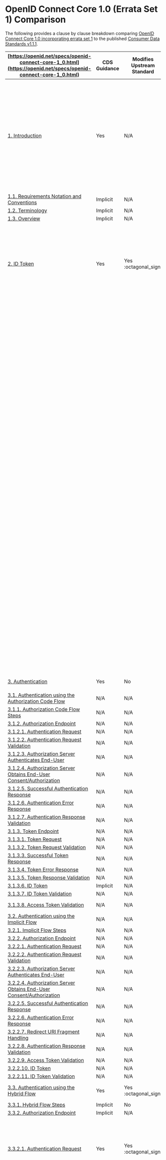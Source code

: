 # OpenID Connect Core 1.0 (Errata Set 1) Comparison

The following provides a clause by clause breakdown comparing [OpenID Connect Core 1.0 incorporating errata set 1](https://openid.net/specs/openid-connect-core-1_0.html) to the published [Consumer Data Standards v1.1.1](https://consumerdatastandardsaustralia.github.io/standards).

| **[https://openid.net/specs/openid-connect-core-1_0.html](https://openid.net/specs/openid-connect-core-1_0.html)**    | **CDS Guidance** | **Modifies Upstream Standard** | **Summary**                                                  |
| ------------------------------------------------------------ | ---------------- | ------------------------------ | ------------------------------------------------------------ |
| [1. Introduction](https://openid.net/specs/openid-connect-core-1_0.html#Introduction) | Yes              | N/A                            | The CDS Standards declare an overarching adoption of OpenID Connect Core 1.0 specification. On this basis it is assumed that, unless explicitly stated otherwise, the entire OIDC Core specification is used as a baseline with modifications intended to be deliberately divergent. |
| [1.1. Requirements Notation and Conventions](https://openid.net/specs/openid-connect-core-1_0.html#rnc) | Implicit         | N/A                            | [Aligned to Standards](https://consumerdatastandardsaustralia.github.io/standards/#introduction "Aligned to Standards") |
| [1.2. Terminology](https://openid.net/specs/openid-connect-core-1_0.html#Terminology) | Implicit         | N/A                            |                                                              |
| [1.3. Overview](https://openid.net/specs/openid-connect-core-1_0.html#Overview) | Implicit         | N/A                            |                                                              |
| [2. ID Token](https://openid.net/specs/openid-connect-core-1_0.html#IDToken) | Yes              | Yes :octagonal_sign:                | The ID Token claims included are inherited from a combination of the [OpenID Connect Core](https://openid.net/specs/openid-connect-core-1_0.html#IDToken) and [FAPI-RW](https://openid.net/specs/openid-financial-api-part-2.html#authorization-server) specifications. The CDS makes a number of modifications to what standard claims are required: |
| | | | - `nonce` claim is modified to be **MANDATORY** which means that the `nonce` claim **MUST** be included in the [Request Object](https://consumerdatastandardsaustralia.github.io/standards/#request-object)
| | | | - The `acr` claim is **MANDATORY** and specified as an *essential claim* | 
| | | | - The `acr` claim format is explicitly required to be of the format `urn:cds.au:cdr:#` where `#`  is analgous to `LoA of #`. This is not a registered claim value but is considered an absolute URI | 
| | | | In addition, the CDS requires that ID Token responses **MUST** be both signed and encrypted (not signed and *optionally* encrypted). According to the OpenID Connect Core specification this means that the response must be presented as a *Nested JWT*. It is noted that the [example responses](https://consumerdatastandardsaustralia.github.io/standards/#tokens) within the CDS do not represent a Nested JWT. | 
| | | | Finally it is noted that due to the above changes further modifications have been applied within the FAPI-RW profile *[5.2.2 Authorization Server](https://openid.net/specs/openid-financial-api-part-1.html#authorization-server)*. These are discussed in the associated [FAPI-RW analysis](fapi-part2.md). |
| [3. Authentication](https://openid.net/specs/openid-connect-core-1_0.html#Authentication) | Yes              | No                             | The CDS adopts the hybrid flow of `code id_token`            |
| [3.1. Authentication using the Authorization Code Flow](https://openid.net/specs/openid-connect-core-1_0.html#CodeFlowAuth) | N/A              | N/A                            | This flow is **NOT** used                                    |
| [3.1.1. Authorization Code Flow Steps](https://openid.net/specs/openid-connect-core-1_0.html#CodeFlowSteps) | N/A              | N/A                            |                                                              |
| [3.1.2. Authorization Endpoint](https://openid.net/specs/openid-connect-core-1_0.html#AuthorizationEndpoint) | N/A              | N/A                            |                                                              |
| [3.1.2.1. Authentication Request](https://openid.net/specs/openid-connect-core-1_0.html#AuthRequest) | N/A              | N/A                            |                                                              |
| [3.1.2.2. Authentication Request Validation](https://openid.net/specs/openid-connect-core-1_0.html#AuthRequestValidation) | N/A              | N/A                            |                                                              |
| [3.1.2.3. Authorization Server Authenticates End-User](https://openid.net/specs/openid-connect-core-1_0.html#Authenticates) | N/A              | N/A                            |                                                              |
| [3.1.2.4. Authorization Server Obtains End-User Consent/Authorization](https://openid.net/specs/openid-connect-core-1_0.html#Consent) | N/A              | N/A                            |                                                              |
| [3.1.2.5. Successful Authentication Response](https://openid.net/specs/openid-connect-core-1_0.html#AuthResponse) | N/A              | N/A                            |                                                              |
| [3.1.2.6. Authentication Error Response](https://openid.net/specs/openid-connect-core-1_0.html#AuthError) | N/A              | N/A                            |                                                              |
| [3.1.2.7. Authentication Response Validation](https://openid.net/specs/openid-connect-core-1_0.html#AuthResponseValidation) | N/A              | N/A                            |                                                              |
| [3.1.3. Token Endpoint](https://openid.net/specs/openid-connect-core-1_0.html#TokenEndpoint) | N/A              | N/A                            |                                                              |
| [3.1.3.1. Token Request](https://openid.net/specs/openid-connect-core-1_0.html#TokenRequest) | N/A              | N/A                            |                                                              |
| [3.1.3.2. Token Request Validation](https://openid.net/specs/openid-connect-core-1_0.html#TokenRequestValidation) | N/A              | N/A                            |                                                              |
| [3.1.3.3. Successful Token Response](https://openid.net/specs/openid-connect-core-1_0.html#TokenResponse) | N/A              | N/A                            |                                                              |
| [3.1.3.4. Token Error Response](https://openid.net/specs/openid-connect-core-1_0.html#TokenErrorResponse) | N/A              | N/A                            |                                                              |
| [3.1.3.5. Token Response Validation](https://openid.net/specs/openid-connect-core-1_0.html#TokenResponseValidation) | N/A              | N/A                            |                                                              |
| [3.1.3.6. ID Token](https://openid.net/specs/openid-connect-core-1_0.html#CodeIDToken) | Implicit         | N/A                            |                                                              |
| [3.1.3.7. ID Token Validation](https://openid.net/specs/openid-connect-core-1_0.html#IDTokenValidation) | N/A              | N/A                            |                                                              |
| [3.1.3.8. Access Token Validation](https://openid.net/specs/openid-connect-core-1_0.html#CodeFlowTokenValidation) | N/A              | N/A                            | This flow is **NOT** used                                    |
| [3.2. Authentication using the Implicit Flow](https://openid.net/specs/openid-connect-core-1_0.html#ImplicitFlowAuth) | N/A              | N/A                            |                                                              |
| [3.2.1. Implicit Flow Steps](https://openid.net/specs/openid-connect-core-1_0.html#ImplicitFlowSteps) | N/A              | N/A                            |                                                              |
| [3.2.2. Authorization Endpoint](https://openid.net/specs/openid-connect-core-1_0.html#ImplicitFlowSteps) | N/A              | N/A                            |                                                              |
| [3.2.2.1. Authentication Request](https://openid.net/specs/openid-connect-core-1_0.html#ImplicitAuthRequest) | N/A              | N/A                            |                                                              |
| [3.2.2.2. Authentication Request Validation](https://openid.net/specs/openid-connect-core-1_0.html#ImplicitValidation) | N/A              | N/A                            |                                                              |
| [3.2.2.3. Authorization Server Authenticates End-User](https://openid.net/specs/openid-connect-core-1_0.html#ImplicitAuthenticates) | N/A              | N/A                            |                                                              |
| [3.2.2.4. Authorization Server Obtains End-User Consent/Authorization](https://openid.net/specs/openid-connect-core-1_0.html#ImplicitConsent) | N/A              | N/A                            |                                                              |
| [3.2.2.5. Successful Authentication Response](https://openid.net/specs/openid-connect-core-1_0.html#ImplicitAuthResponse) | N/A              | N/A                            |                                                              |
| [3.2.2.6. Authentication Error Response](https://openid.net/specs/openid-connect-core-1_0.html#ImplicitAuthError) | N/A              | N/A                            |                                                              |
| [3.2.2.7. Redirect URI Fragment Handling](https://openid.net/specs/openid-connect-core-1_0.html#ImplicitCallback) | N/A              | N/A                            |                                                              |
| [3.2.2.8. Authentication Response Validation](https://openid.net/specs/openid-connect-core-1_0.html#ImplicitAuthResponseValidation) | N/A              | N/A                            |                                                              |
| [3.2.2.9. Access Token Validation](https://openid.net/specs/openid-connect-core-1_0.html#ImplicitTokenValidation) | N/A              | N/A                            |                                                              |
| [3.2.2.10. ID Token](https://openid.net/specs/openid-connect-core-1_0.html#ImplicitIDToken) | N/A              | N/A                            |                                                              |
| [3.2.2.11. ID Token Validation](https://openid.net/specs/openid-connect-core-1_0.html#ImplicitIDTValidation) | N/A              | N/A                            |                                                              |
| [3.3. Authentication using the Hybrid Flow](https://openid.net/specs/openid-connect-core-1_0.html#HybridFlowAuth) | Yes              | Yes :octagonal_sign:                | This flow **IS USED** by the CDS with modifications          |
| [3.3.1. Hybrid Flow Steps](https://openid.net/specs/openid-connect-core-1_0.html#HybridFlowSteps) | Implicit         | No                             |                                                              |
| [3.3.2. Authorization Endpoint](https://openid.net/specs/openid-connect-core-1_0.html#HybridAuthorizationEndpoint) | Implicit         | N/A                            |                                                              |
| [3.3.2.1. Authentication Request](https://openid.net/specs/openid-connect-core-1_0.html#HybridAuthRequest) | Yes              | Yes :octagonal_sign:                | The CDS inherits the [Request Object](https://consumerdatastandardsaustralia.github.io/standards/#request-object) parameters from both the OpenID Connect Core and FAPI-RW specifications and makes the following modifications: |
| | | | - `state` is **REQUIRED** | 
| | | | - `nonce` is **REQUIRED** |
| | | | - `iss` is **EXPLICITLY REMOVED** with guidance indicating to substitute with `client_id` value where it is required |
| | | | - **ONLY** `response_type` with value of `code id_token` is accepted |
| [3.3.2.2. Authentication Request Validation](https://openid.net/specs/openid-connect-core-1_0.html#HybridValidation) | Yes              | Yes :octagonal_sign:                | As the `iss` value can never be different to `client_id` [third-party login](https://openid.net/specs/openid-connect-core-1_0.html#ThirdPartyInitiatedLogin) handling is **NOT** supported |
| [3.3.2.3. Authorization Server Authenticates End-User](https://openid.net/specs/openid-connect-core-1_0.html#HybridAuthenticates) | Yes              | Unknown :question: :octagonal_sign: | As the [Request Object](https://consumerdatastandardsaustralia.github.io/standards/#request-object) within the CDS specification does not require the `prompt` parameter the OP is unable to make a determination from the request as to what action is to be conducted. |
| [3.3.2.4. Authorization Server Obtains End-User Consent/Authorization](https://openid.net/specs/openid-connect-core-1_0.html#HybridConsent) | Yes              | Unknown :question: :octagonal_sign: | As the [Request Object](https://consumerdatastandardsaustralia.github.io/standards/#request-object) within the CDS specification does not require the `prompt` parameter the OP is likely to not receive a hint , notably one for requesting `consent` as outlined in [3.1.2.1 Authentication Request](https://openid.net/specs/openid-connect-core-1_0.html#AuthRequest) |
| [3.3.2.5. Successful Authentication Response](https://openid.net/specs/openid-connect-core-1_0.html#HybridAuthResponse) | Implicit         | No                             | Authentication response is an ID Token secured with JWE+JWS  |
| [3.3.2.6. Authentication Error Response](https://openid.net/specs/openid-connect-core-1_0.html#HybridAuthError) | Implicit         | Unknown :question:             | Error Responses are not documented, assumed to follow OpenID Connect Core |
| [3.3.2.7. Redirect URI Fragment Handling](https://openid.net/specs/openid-connect-core-1_0.html#HybridCallback) | Implicit         | N/A                            |                                                              |
| [3.3.2.8. Authentication Response Validation](https://openid.net/specs/openid-connect-core-1_0.html#HybridAuthResponseValidation) | Implicit         | N/A                            | Refer to other notes regarding modification of required claim values for validation |
| [3.3.2.9. Access Token Validation](https://openid.net/specs/openid-connect-core-1_0.html#HybridTokenValidation) | Implicit         | N/A                            |                                                              |
| [3.3.2.10. Authorization Code Validation](https://openid.net/specs/openid-connect-core-1_0.html#CodeVBalidation) | Implicit         | N/A                            |                                                              |
| [3.3.2.11. ID Token](https://openid.net/specs/openid-connect-core-1_0.html#HybridIDToken) | Implicit         | N/A                            | The CDS specification does not document the required `alg` JOSE header |
| [3.3.2.12. ID Token Validation](https://openid.net/specs/openid-connect-core-1_0.html#HybridIDTValidation) | Implicit         | N/A                            | The CDS specification inherits `s_hash` from [FAPI-RW](fapi-part2.md) |
| [3.3.3. Token Endpoint](https://openid.net/specs/openid-connect-core-1_0.html#HybridTokenEndpoint) | Implicit         | N/A                            | The CDS specification does not document the **REQUIRED** claim of `redirect_uri` which must match the previously supplied `request_uri` supplied during `code` setup |
| [3.3.3.1. Token Request](https://openid.net/specs/openid-connect-core-1_0.html#HybridTokenRequest) | Implicit         | N/A                            |                                                              |
| [3.3.3.2. Token Request Validation](https://openid.net/specs/openid-connect-core-1_0.html#HybridTokenRequestValidation) | Implicit         | Yes                            |                                                              |
| [3.3.3.3. Successful Token Response](https://openid.net/specs/openid-connect-core-1_0.html#HybridTokenResponse) | Implicit         | N/A                            |                                                              |
| [3.3.3.4. Token Error Response](https://openid.net/specs/openid-connect-core-1_0.html#HybridTokenErrorResponse) | Implicit         | N/A                            |                                                              |
| [3.3.3.5. Token Response Validation](https://openid.net/specs/openid-connect-core-1_0.html#HybridTokenResponseValidation) | Implicit         | N/A                            |                                                              |
| [3.3.3.6. ID Token](https://openid.net/specs/openid-connect-core-1_0.html#HybridIDToken2) | Yes              | Yes                            | The CDS Standards dictate that `c_hash` is **REQUIRED**        |
| [3.3.3.7. ID Token Validation](https://openid.net/specs/openid-connect-core-1_0.html#HybridIDValidation2) | Yes              | Yes                            |                                                              |
| [3.3.3.8. Access Token](https://openid.net/specs/openid-connect-core-1_0.html#HybridAccessToken2) | Implicit         | N/A                            |                                                              |
| [3.3.3.9. Access Token Validation](https://openid.net/specs/openid-connect-core-1_0.html#HybridAccessTokenValidation2) | Implicit         | N/A                            |                                                              |
| [4. Initiating Login from a Third Party](https://openid.net/specs/openid-connect-core-1_0.html#ThirdPartyInitiatedLogin) | Implicit         | Yes :octagonal_sign:                | Due to the **REMOVAL** of the `iss` claim from the [Request Object](https://consumerdatastandardsaustralia.github.io/standards/#request-object) within the CDS specification third party login is not technically possible |
| [5. Claims](https://openid.net/specs/openid-connect-core-1_0.html#Claims) | Yes               | Yes :octagonal_sign:                           |                                                              |
| [5.1. Standard Claims](https://openid.net/specs/openid-connect-core-1_0.html#StandardClaims) | Yes              | Yes :octagonal_sign:                | The CDS specification makes the following modifications with respect to Standard Claims: |
| | | | - ID Token MUST NOT provide any Personally Identifiable claims |
| | | | - `updated_at` **MUST** be supported |
| [5.1.1. Address Claim](https://openid.net/specs/openid-connect-core-1_0.html#AddressClaim) | No               | N/A                            | Address claims appear to be **OPTIONALLY** supported         |
| [5.1.2. Additional Claims](https://openid.net/specs/openid-connect-core-1_0.html#AdditionalClaims) | Yes              | N/A                            | The CDS specification introduces an additional, currently unregistered (and therefore *"private"*) **REQUIRED** claim of `sharing_expires_at` to represent the expiration time of the CDR Consumers consent to sharing |
| [5.2. Claims Languages and Scripts](https://openid.net/specs/openid-connect-core-1_0.html#ClaimsLanguagesAndScripts) | No               | N/A                            | The CDS does not currently support any language except `en-UK` |
| [5.3. UserInfo Endpoint](https://openid.net/specs/openid-connect-core-1_0.html#UserInfo) | Implicit         | N/A                           | The CDS specifies that the `/userinfo` endpoint shall be precisely the same as the OIDC Core specification |
| [5.3.1. UserInfo Request](https://openid.net/specs/openid-connect-core-1_0.html#UserInfoRequest) | Implicit         | N/A                            |                                                              |
| [5.3.2. Successful UserInfo Response](https://openid.net/specs/openid-connect-core-1_0.html#UserInfoResponse) | Implicit         | N/A                            |                                                              |
| [5.3.3. UserInfo Error Response](https://openid.net/specs/openid-connect-core-1_0.html#UserInfoError) | Implicit         | N/A                            |                                                              |
| [5.3.4. UserInfo Response Validation](https://openid.net/specs/openid-connect-core-1_0.html#UserInfoResponseValidation) | Implicit         | N/A                            |                                                              |
| [5.4. Requesting Claims using Scope Values](https://openid.net/specs/openid-connect-core-1_0.html#ScopeClaims) | Yes               | Yes :octagonal_sign:                           | The CDS specification [states that the](https://consumerdatastandardsaustralia.github.io/standards/#scopes-and-claims) typically optional scope of `profile` is **REQUIRED**                                                      |
| [5.5. Requesting Claims using the "claims" Request Parameter](https://openid.net/specs/openid-connect-core-1_0.html#ClaimsParameter) | Implicit               | No                            | The `claims` parameter appears in the CDS specification examples and is therefore assumed to align with this clause                                                             |
| [5.5.1. Individual Claims Requests](https://openid.net/specs/openid-connect-core-1_0.html#IndividualClaimsRequests) | Implicit              | No                            |  |
| [5.5.1.1. Requesting the "acr" Claim](https://openid.net/specs/openid-connect-core-1_0.html#acrSemantics) | Yes              | Yes                            |                                                              |
| [5.5.2. Languages and Scripts for Individual Claims](https://openid.net/specs/openid-connect-core-1_0.html#IndividualClaimsLanguages) | No               | N/A                            | The CDS does not currently support any language except `en-UK`  |
| [5.6. Claim Types](https://openid.net/specs/openid-connect-core-1_0.html#ClaimTypes) | Yes               | No                            |                                                              |
| [5.6.1. Normal Claims](https://openid.net/specs/openid-connect-core-1_0.html#NormalClaims) | Yes              | No                            |                 |
| [5.6.2. Aggregated and Distributed Claims](https://openid.net/specs/openid-connect-core-1_0.html#AggregatedDistributedClaims) | No               | Unknown :question:                           |                                          |
| [5.6.2.1. Example of Aggregated Claims](https://openid.net/specs/openid-connect-core-1_0.html#AggregatedExample) | No               | N/A                            |                                                              |
| [5.6.2.2. Example of Distributed Claims](https://openid.net/specs/openid-connect-core-1_0.html#DistributedExample) | No               | N/A                            |                                                              |
| [5.7. Claim Stability and Uniqueness](https://openid.net/specs/openid-connect-core-1_0.html#ClaimStability) | Yes              | Yes :octagonal_sign:                            | `iss` claim has been altered while the `sub` is used as a pairwise unique identifier.|
| [6. Passing Request Parameters as JWTs](https://openid.net/specs/openid-connect-core-1_0.html#RequestObject) | Yes              | Yes :octagonal_sign:                           | `request_uri` is **NOT SUPPORTED** within the CDS specification                                 |
| [6.1. Passing a Request Object by Value](https://openid.net/specs/openid-connect-core-1_0.html#RequestObject) | Yes              | Yes :octagonal_sign:                           | The CDS specification makes modifications to the Request Object. These have been noted in the response to `3.3.2.1` |
| [6.1.1. Request using the "request" Request Parameter](https://openid.net/specs/openid-connect-core-1_0.html#RequestParameter) | No               | N/A                            | This field is populated within the FAPI-RW profile analysis, please refer to [that document](fapi-rw.md) for further information |
| [6.2. Passing a Request Object by Reference](https://openid.net/specs/openid-connect-core-1_0.html#RequestUriParameter) | Yes              | Yes :octagonal_sign:                             | The CDS specification **DO NOT** allow passing a request object via `request_uri` |
| [6.2.1. URL Referencing the Request Object](https://openid.net/specs/openid-connect-core-1_0.html#CreateRequestUri) | Implicit              | N/A                             |                                                              |
| [6.2.2. Request using the "request_uri" Request Parameter](https://openid.net/specs/openid-connect-core-1_0.html#UseRequestUri) | Implicit              | N/A                             |                                                              |
| [6.2.3. Authorization Server Fetches Request Object](https://openid.net/specs/openid-connect-core-1_0.html#GetRequestUri) | Implicit              | N/A                             |                                                              |
| [6.2.4. "request_uri" Rationale](https://openid.net/specs/openid-connect-core-1_0.html#RequestUriRationale) | Implicit              | N/A                             |                                                              |
| [6.3. Validating JWT-Based Requests](https://openid.net/specs/openid-connect-core-1_0.html#JWTRequestValidation) | No               | N/A                            |  |
| [6.3.1. Encrypted Request Object](https://openid.net/specs/openid-connect-core-1_0.html#EncryptedRequestObject) | No               | N/A                            |  |
| [6.3.2. Signed Request Object](https://openid.net/specs/openid-connect-core-1_0.html#SignedRequestObject) | No               | N/A                            |  |
| [6.3.3. Request Parameter Assembly and Validation](https://openid.net/specs/openid-connect-core-1_0.html#RequestParameterValidation) | No               | N/A                            |                                                              |
| [7. Self-Issued OpenID Provider](https://openid.net/specs/openid-connect-core-1_0.html#SelfIssued) | Implicit               | Yes :octagonal_sign:                            | As the `iss` has been altered Self-Issued OP support is not technical possible. |
| [7.1. Self-Issued OpenID Provider Discovery](https://openid.net/specs/openid-connect-core-1_0.html#SelfIssuedDiscovery) | Implicit               | Yes :octagonal_sign:                            |                                                              |
| [7.2. Self-Issued OpenID Provider Registration](https://openid.net/specs/openid-connect-core-1_0.html#SelfIssuedRegistration) | Implicit               | Yes :octagonal_sign:                            |                                                              |
| [7.2.1. Providing Information with the "registration" Request Parameter](https://openid.net/specs/openid-connect-core-1_0.html#RegistrationParameter) | Implicit               | Yes :octagonal_sign:                           |                                                              |
| [7.3. Self-Issued OpenID Provider Request](https://openid.net/specs/openid-connect-core-1_0.html#SelfIssuedRequest) | Implicit               | Yes :octagonal_sign:                            |                                                              |
| [7.4. Self-Issued OpenID Provider Response](https://openid.net/specs/openid-connect-core-1_0.html#SelfIssuedResponse) | Implicit               | Yes :octagonal_sign:                           |                                                              |
| [7.5. Self-Issued ID Token Validation](https://openid.net/specs/openid-connect-core-1_0.html#SelfIssuedValidation) | Implicit               | Yes :octagonal_sign:                            |                                                              |
| [8. Subject Identifier Types](https://openid.net/specs/openid-connect-core-1_0.html#SubjectIDTypes) | Yes              | No                             | The CDS specification specifies **ONLY** `pairwise` type is supported |
| [8.1. Pairwise Identifier Algorithm](https://openid.net/specs/openid-connect-core-1_0.html#PairwiseAlg) | Implicit         | N/A                            |                        |
| [9. Client Authentication](https://openid.net/specs/openid-connect-core-1_0.html#ClientAuthentication) | Implicit         | N/A                            | The CDS specification explicitly include support for `private_key_jwt` ONLY |
| [10. Signatures and Encryption](https://openid.net/specs/openid-connect-core-1_0.html#SigEnc) | Implicit         | N/A                            | The CDS specification appear to use `Sign+Encrypt` for ID Token operations |
| [10.1. Signing](https://openid.net/specs/openid-connect-core-1_0.html#Signing) | Yes              | Yes                            | Inherited from the FAPI-RW profile, **ONLY** `PS256` is supported  |
| [10.1.1. Rotation of Asymmetric Signing Keys](https://openid.net/specs/openid-connect-core-1_0.html#RotateSigKeys) | Yes              | Yes :octagonal_sign:                          | ACCC Directory is Static registration only, Rotation of Signing keys is not possible via `jwks_uri` |
| [10.2. Encryption](https://openid.net/specs/openid-connect-core-1_0.html#Encryption) | Yes              | Yes                            | As inherited from the FAPI-RW profile **ONLY** `PS256`  |
| [10.2.1. Rotation of Asymmetric Encryption Keys](https://openid.net/specs/openid-connect-core-1_0.html#RotateEncKeys) | Yes              | Yes :octagonal_sign:                           | ACCC Directory is Static registration only, Rotation of Signing keys is not possible via `jwks_uri` |
| [11. Offline Access](https://openid.net/specs/openid-connect-core-1_0.html#OfflineAccess) | No               | N/A                            | Offline access is assumed to be out of scope                 |
| [12. Using Refresh Tokens](https://openid.net/specs/openid-connect-core-1_0.html#RefreshTokens) | Implicit         | Yes :octagonal_sign:                           | Refresh tokens are expected to survive for length of consent. As Refresh Tokens are tied to Client ID the replacement of a client id by a Data Recipient may result in loss of access to existing consents |
| [12.1. Refresh Request](https://openid.net/specs/openid-connect-core-1_0.html#RefreshingAccessToken) | Implicit         | Yes :octagonal_sign:                           |                                                              |
| [12.2. Successful Refresh Response](https://openid.net/specs/openid-connect-core-1_0.html#RefreshTokenResponse) | Implicit         | Yes :octagonal_sign:                           |                                                              |
| [12.3. Refresh Error Response](https://openid.net/specs/openid-connect-core-1_0.html#RefreshErrorResponse) | Implicit         | Yes :octagonal_sign:                           |                                                              |
| [13. Serializations](https://openid.net/specs/openid-connect-core-1_0.html#Serializations) | Implicit         | N/A                            |                             |
| [13.1. Query String Serialization](https://openid.net/specs/openid-connect-core-1_0.html#QuerySerialization) | Implicit         | N/A                            |                                                              |
| [13.2. Form Serialization](https://openid.net/specs/openid-connect-core-1_0.html#FormSerialization) | Implicit         | N/A                            |                                                              |
| [13.3. JSON Serialization](https://openid.net/specs/openid-connect-core-1_0.html#JSONSerialization) | Implicit         | N/A                            |                                                              |
| [14. String Operations](https://openid.net/specs/openid-connect-core-1_0.html#StringOps) | Implicit         | N/A                            |                                                              |
| [15. Implementation Considerations](https://openid.net/specs/openid-connect-core-1_0.html#ImplementationConsiderations) | No               | N/A                            |                                                              |
| [15.1. Mandatory to Implement Features for All OpenID Providers](https://openid.net/specs/openid-connect-core-1_0.html#ServerMTI) | Yes              | Yes :octagonal_sign:                           | As per the FAPI-RW profile the following items are not implemented: |
 | | | | - RS256 encryption/signing | 
 | | | | As per the CDS specification the following items are not implemented: - `prompt` parameter |
 | | | | - `display` parameter | 
 | | | | - All locale support |
 | | | | - `max_age` parameter |
| [15.2. Mandatory to Implement Features for Dynamic OpenID Providers](https://openid.net/specs/openid-connect-core-1_0.html#DynamicMTI) | Implicit         | Yes :octagonal_sign:                            | The CDS specification specifies Dynamic OP is optional however the removal of the `request_uri` capability technically makes Dynamic OP certification impossible |
| [15.3. Discovery and Registration](https://openid.net/specs/openid-connect-core-1_0.html#DiscoReg) | Yes              | Yes :octagonal_sign:                           | The Standards assume that Dynamic OP is replaced by Static registration of known parties using the ACCC Directory Data |
| [15.4. Mandatory to Implement Features for Relying Parties](https://openid.net/specs/openid-connect-core-1_0.html#RPMTI) | No               | N/A                            |                                                              |
| [15.5. Implementation Notes](https://openid.net/specs/openid-connect-core-1_0.html#ImplementationNotes) | No               | N/A                            |                                                              |
| [15.5.1. Authorization Code Implementation Notes](https://openid.net/specs/openid-connect-core-1_0.html#CodeNotes) | No               | N/A                            |                                                              |
| [15.5.2. Nonce Implementation Notes](https://openid.net/specs/openid-connect-core-1_0.html#NonceNotes) | No               | N/A                            |                                                              |
| [15.5.3. Redirect URI Fragment Handling Implementation Notes](https://openid.net/specs/openid-connect-core-1_0.html#FragementNotes) | No               | N/A                            |                                                              |
| [15.6. Compatibility Notes](https://openid.net/specs/openid-connect-core-1_0.html#CompatibilityNotes) | No               | N/A                            |                                                              |
| [15.6.1. Pre-Final IETF Specifications](https://openid.net/specs/openid-connect-core-1_0.html#PreFinalIETFSpecs) | No               | N/A                            |                                                              |
| [15.6.2. Google "iss" Value](https://openid.net/specs/openid-connect-core-1_0.html#GoogleIss) | Implicit         | N/A                            | The CDS specification proposes to use an `iss` value which is not a valid URI. This is a similar non-standard modiciation as outlined in this clause |
| [15.7. Related Specifications and Implementer's Guides](https://openid.net/specs/openid-connect-core-1_0.html#RelatedSpecs) | No               | N/A                            |                                                              |
| [16. Security Considerations](https://openid.net/specs/openid-connect-core-1_0.html#Security) | No               | N/A                            |                                                              |
| [16.1. Request Disclosure](https://openid.net/specs/openid-connect-core-1_0.html#RequestDisclosure) | No               | N/A                            |                                                              |
| [16.2. Server Masquerading](https://openid.net/specs/openid-connect-core-1_0.html#ServerMasquerading) | No               | N/A                            |                                                              |
| [16.3. Token Manufacture/Modification](https://openid.net/specs/openid-connect-core-1_0.html#TokenManufacture) | No               | N/A                            |                                                              |
| [16.4. Access Token Disclosure](https://openid.net/specs/openid-connect-core-1_0.html#AccessTokenDisclosure) | No               | N/A                            |                                                              |
| [16.5. Server Response Disclosure](https://openid.net/specs/openid-connect-core-1_0.html#ResponseDisclosure) | No               | N/A                            |                                                              |
| [16.6. Server Response Repudiation](https://openid.net/specs/openid-connect-core-1_0.html#ServerResponseRepudiation) | No               | N/A                            |                                                              |
| [16.7. Request Repudiation](https://openid.net/specs/openid-connect-core-1_0.html#RequestRepudation) | No               | N/A                            |                                                              |
| [16.8. Access Token Redirect](https://openid.net/specs/openid-connect-core-1_0.html#AccessTokenRedirect) | No               | N/A                            |                                                              |
| [16.9. Token Reuse](https://openid.net/specs/openid-connect-core-1_0.html#TokenReuse) | No               | N/A                            |                                                              |
| [16.10. Eavesdropping or Leaking Authorization Codes (Secondary Authenticator Capture)](https://openid.net/specs/openid-connect-core-1_0.html#AuthCodeCapture) | No               | N/A                            |                                                              |
| [16.11. Token Substitution](https://openid.net/specs/openid-connect-core-1_0.html#TokenSubstitution) | No               | N/A                            |                                                              |
| [16.12. Timing Attack](https://openid.net/specs/openid-connect-core-1_0.html#TimingAttack) | No               | N/A                            |                                                              |
| [16.13. Other Crypto Related Attacks](https://openid.net/specs/openid-connect-core-1_0.html#OtherCryptoAttacks) | No               | N/A                            |                                                              |
| [16.14. Signing and Encryption Order](https://openid.net/specs/openid-connect-core-1_0.html#SigningOrder) | No               | N/A                            |                                                              |
| [16.15. Issuer Identifier](https://openid.net/specs/openid-connect-core-1_0.html#IssuerIdentifier) | No               | N/A                            |                                                              |
| [16.16. Implicit Flow Threats](https://openid.net/specs/openid-connect-core-1_0.html#ImplicitFlowThreats) | No               | N/A                            |                                                              |
| [16.17. TLS Requirements](https://openid.net/specs/openid-connect-core-1_0.html#TLSRequirements) | No               | N/A                            |                                                              |
| [16.18. Lifetimes of Access Tokens and Refresh Tokens](https://openid.net/specs/openid-connect-core-1_0.html#TokenLifetime) | No               | N/A                            |                                                              |
| [16.19. Symmetric Key Entropy](https://openid.net/specs/openid-connect-core-1_0.html#SymmetricKeyEntropy) | No               | N/A                            |                                                              |
| [16.20. Need for Signed Requests](https://openid.net/specs/openid-connect-core-1_0.html#NeedForSignedRequests) | No               | N/A                            |                                                              |
| [16.21. Need for Encrypted Requests](https://openid.net/specs/openid-connect-core-1_0.html#NeedForEncryptedRequests) | No               | N/A                            |                                                              |
| [17. Privacy Considerations](https://openid.net/specs/openid-connect-core-1_0.html#Privacy) | No               | N/A                            |                                                              |
| [17.1. Personally Identifiable Information](https://openid.net/specs/openid-connect-core-1_0.html#PII) | No               | N/A                            |                                                              |
| [17.2. Data Access Monitoring](https://openid.net/specs/openid-connect-core-1_0.html#AccessMonitoring) | No               | N/A                            |                                                              |
| [17.3. Correlation](https://openid.net/specs/openid-connect-core-1_0.html#Correlation) | No               | N/A                            |                                                              |
| [17.4. Offline Access](https://openid.net/specs/openid-connect-core-1_0.html#OfflineAccessPrivacy) | No               | N/A                            |                                                              |
| [18. IANA Considerations](https://openid.net/specs/openid-connect-core-1_0.html#IANA) | No               | N/A                            |                                                              |
| [18.1. JSON Web Token Claims Registration](https://openid.net/specs/openid-connect-core-1_0.html#ClaimsRegistry) | No               | N/A                            |                                                              |
| [18.1.1. Registry Contents](https://openid.net/specs/openid-connect-core-1_0.html#ClaimsContents) | No               | N/A                            |                                                              |
| [18.2. OAuth Parameters Registration](https://openid.net/specs/openid-connect-core-1_0.html#OAuthParametersRegistry) | No               | N/A                            |                                                              |
| [18.2.1. Registry Contents](https://openid.net/specs/openid-connect-core-1_0.htm#ParametersContents) | No               | N/A                            |                                                              |
| [18.3. OAuth Extensions Error Registration](https://openid.net/specs/openid-connect-core-1_0.html#OAuthErrorRegistry) | No               | N/A                            |                                                              |
| [18.3.1. Registry Contents](https://openid.net/specs/openid-connect-core-1_0.html#ErrorContents) | No               | N/A                            |                                                              |
